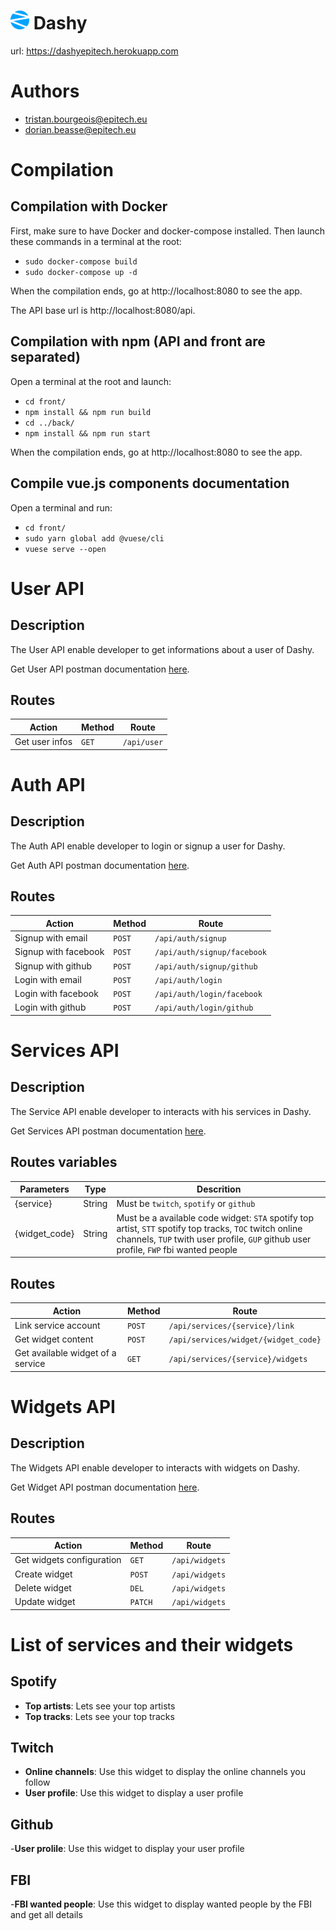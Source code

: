 # <img src="/front/src/assets/logo.png" alt="Éditer sur GitLab" width="30x"/> Dashy

  url: https://dashyepitech.herokuapp.com

# Authors
- [tristan.bourgeois@epitech.eu](tristan.bourgeois@epitech.eu)
- [dorian.beasse@epitech.eu](dorian.beasse@epitech.eu)

# Compilation

## Compilation with Docker
First, make sure to have Docker and docker-compose installed.
Then launch these commands in a terminal at the root:

  - `sudo docker-compose build`
  - `sudo docker-compose up -d`

When the compilation ends, go at http://localhost:8080 to see the app.

The API base url is http://localhost:8080/api.

## Compilation with npm (API and front are separated)

Open a terminal at the root and launch:

  - `cd front/`
  - `npm install && npm run build`
  - `cd ../back/`
  - `npm install && npm run start`

When the compilation ends, go at http://localhost:8080 to see the app.

## Compile vue.js components documentation

Open a terminal and run:
  - `cd front/`
  - `sudo yarn global add @vuese/cli`
  - `vuese serve --open`
  

# User API
## Description
The User API enable developer to get informations about a user of Dashy.

Get User API postman documentation [here](https://documenter.getpostman.com/view/13326496/UVJfjb6z#59a14633-2957-4b5a-8487-8616372b2864).
## Routes
| Action               | Method | Route                       |
|----------------------|--------|-----------------------------|
| Get user infos       | `GET` | `/api/user`                 |


# Auth API
## Description
The Auth API enable developer to login or signup a user for Dashy.

Get Auth API postman documentation [here](https://documenter.getpostman.com/view/13326496/UVJfjb6z#7bfebfe7-5d8d-49f5-a16a-60a1efcabba1).
## Routes
| Action               | Method | Route                       |
|----------------------|--------|-----------------------------|
| Signup with email    | `POST` | `/api/auth/signup`          |
| Signup with facebook | `POST` | `/api/auth/signup/facebook` |
| Signup with github   | `POST` | `/api/auth/signup/github`   |
| Login with email     | `POST` | `/api/auth/login`           |
| Login with facebook  | `POST` | `/api/auth/login/facebook`  |
| Login with github    | `POST` | `/api/auth/login/github`    |

# Services API
## Description
The Service API enable developer to interacts with his services in Dashy.

Get Services API postman documentation [here](https://documenter.getpostman.com/view/13326496/UVJfjb6z#9f7a31a9-3a9e-4154-8922-d3031b578dd5).

## Routes variables
| Parameters                        |Type     | Descrition                              |
|-----------------------------------|---------|-----------------------------------------|
| {service}                         | String  | Must be `twitch`, `spotify` or `github` |
| {widget_code}                     | String  | Must be a available code widget: `STA` spotify top artist, `STT` spotify top tracks, `TOC` twitch online channels, `TUP` twith user profile, `GUP` github user profile, `FWP` fbi wanted people |

## Routes
| Action                            | Method | Route                                |
|-----------------------------------|--------|--------------------------------------|
| Link service account              | `POST` | `/api/services/{service}/link `      |
| Get widget content                | `POST` | `/api/services/widget/{widget_code}` |
| Get available widget of a service | `GET`  | `/api/services/{service}/widgets `   |

# Widgets API
## Description
The Widgets API enable developer to interacts with widgets on Dashy.

Get Widget API postman documentation [here](https://documenter.getpostman.com/view/13326496/UVJfjb6z#c3cc020b-79ef-42ad-9dfe-80724eef8487).
## Routes
| Action                       | Method | Route                       |
|------------------------------|--------|-----------------------------|
| Get widgets configuration    | `GET`  | `/api/widgets`               |
| Create widget                | `POST` | `/api/widgets`               |
| Delete widget                | `DEL`  | `/api/widgets`               |
| Update widget                | `PATCH`| `/api/widgets`               |

# List of services and their widgets
## Spotify
- **Top artists**: Lets see your top artists
- **Top tracks**: Lets see your top tracks
## Twitch
- **Online channels**: Use this widget to display the online channels you follow
- **User profile**: Use this widget to display a user profile
## Github
-**User prolile**: Use this widget to display your user profile
## FBI
-**FBI wanted people**: Use this widget to display wanted people by the FBI and get all details

